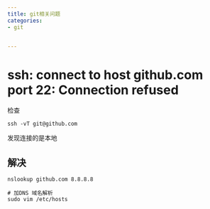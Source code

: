 ```yaml
---
title: git相关问题
categories: 
- git


---
```


# ssh: connect to host github.com port 22: Connection refused
检查
```
ssh -vT git@github.com
```
发现连接的是本地 

## 解决
```
nslookup github.com 8.8.8.8

# 加DNS 域名解析
sudo vim /etc/hosts 
```

